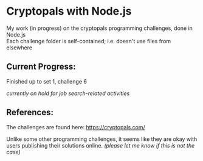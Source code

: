 # Cryptopals with Node.js
My work (in progress) on the cryptopals programming challenges, done in Node.js  
Each challenge folder is self-contained; i.e. doesn't use files from elsewhere

## Current Progress:
Finished up to set 1, challenge 6

*currently on hold for job search-related activities*

## References:
The challenges are found here: https://cryptopals.com/

Unlike some other programming challenges, it seems like they are okay with users publishing their solutions online.
*(please let me know if this is not the case)*
